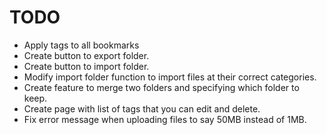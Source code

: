 # TODO

- Apply tags to all bookmarks
- Create button to export folder.
- Create button to import folder.
- Modify import folder function to import files at their correct categories.
- Create feature to merge two folders and specifying which folder to keep.
- Create page with list of tags that you can edit and delete.
- Fix error message when uploading files to say 50MB instead of 1MB.